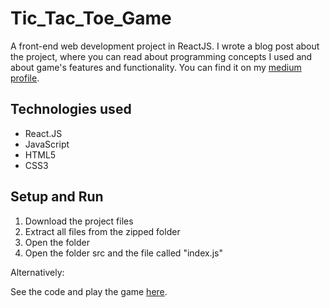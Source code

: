 # Tic_Tac_Toe_Game
A front-end web development project in ReactJS. I wrote a blog post about the project, where you can read about programming concepts I used and about game's features and functionality. You can find it on my [medium profile](https://medium.com/@marko.libor/my-first-react-js-game-8d8b8e07731b).

## Technologies used
* React.JS
* JavaScript 
* HTML5
* CSS3

## Setup and Run
1. Download the project files
2. Extract all files from the zipped folder
3. Open the folder
4. Open the folder src and the file called "index.js"

Alternatively:

See the code and play the game [here](https://codesandbox.io/s/tic-tac-toe-game-mnx4x).